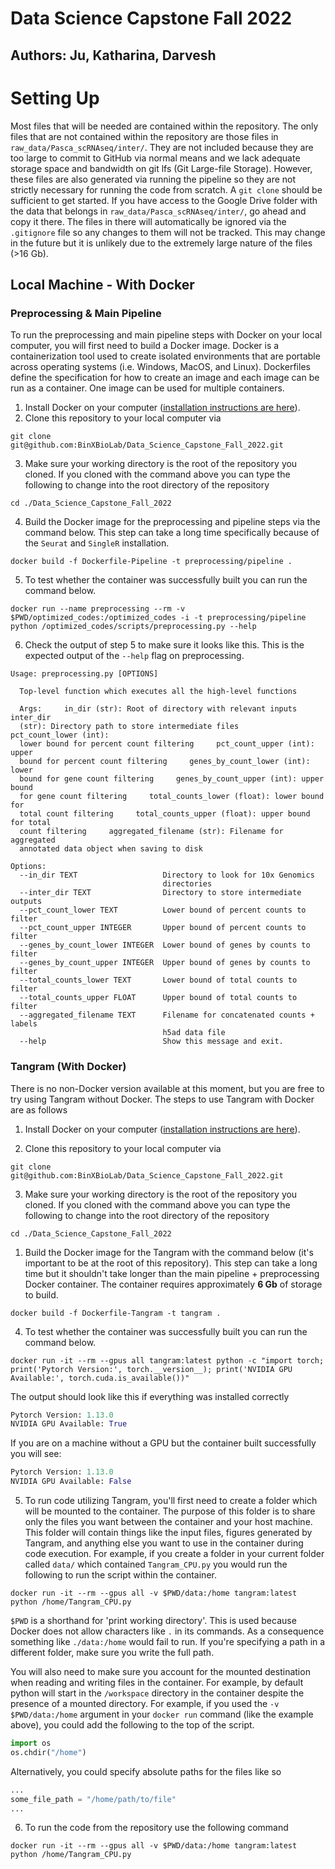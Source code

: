 # Data Science Capstone Fall 2022
## Authors: Ju, Katharina, Darvesh

# Setting Up
Most files that will be needed are contained within the repository. The only files that are not contained within the repository are those files in `raw_data/Pasca_scRNAseq/inter/`. They are not included because they are too large to commit to GitHub via normal means and we lack adequate storage space and bandwidth on git lfs (Git Large-file Storage). However, these files are also generated via running the pipeline so they are not strictly necessary for running the code from scratch. A `git clone` should be sufficient to get started. If you have access to the Google Drive folder with the data that belongs in `raw_data/Pasca_scRNAseq/inter/`, go ahead and copy it there. The files in there will automatically be ignored via the `.gitignore` file so any changes to them will not be tracked. This may change in the future but it is unlikely due to the extremely large nature of the files (>16 Gb).

## Local Machine - With Docker
### Preprocessing & Main Pipeline 
To run the preprocessing and main pipeline steps with Docker on your local computer, you will first need to build a Docker image. Docker is a containerization tool used to create isolated environments that are portable across operating systems (i.e. Windows, MacOS, and Linux). Dockerfiles define the specification for how to create an image and each image can be run as a container. One image can be used for multiple containers. 

1. Install Docker on your computer ([installation instructions are here](https://docs.docker.com/get-docker/)). 
2. Clone this repository to your local computer via 

```
git clone git@github.com:BinXBioLab/Data_Science_Capstone_Fall_2022.git
```

3. Make sure your working directory is the root of the repository you cloned. If you cloned with the command above you can type the following to change into the root directory of the repository

```
cd ./Data_Science_Capstone_Fall_2022
```

4. Build the Docker image for the preprocessing and pipeline steps via the command below. This step can take a long time specifically because of the `Seurat` and `SingleR` installation.

```
docker build -f Dockerfile-Pipeline -t preprocessing/pipeline .
```

5. To test whether the container was successfully built you can run the command below.

```
docker run --name preprocessing --rm -v $PWD/optimized_codes:/optimized_codes -i -t preprocessing/pipeline python /optimized_codes/scripts/preprocessing.py --help
```

6. Check the output of step 5 to make sure it looks like this. This is the expected output of the `--help` flag on preprocessing.
```
Usage: preprocessing.py [OPTIONS]

  Top-level function which executes all the high-level functions

  Args:     in_dir (str): Root of directory with relevant inputs     inter_dir
  (str): Directory path to store intermediate files     pct_count_lower (int):
  lower bound for percent count filtering     pct_count_upper (int): upper
  bound for percent count filtering     genes_by_count_lower (int): lower
  bound for gene count filtering     genes_by_count_upper (int): upper bound
  for gene count filtering     total_counts_lower (float): lower bound for
  total count filtering     total_counts_upper (float): upper bound for total
  count filtering     aggregated_filename (str): Filename for aggregated
  annotated data object when saving to disk

Options:
  --in_dir TEXT                   Directory to look for 10x Genomics
                                  directories
  --inter_dir TEXT                Directory to store intermediate outputs
  --pct_count_lower TEXT          Lower bound of percent counts to filter
  --pct_count_upper INTEGER       Upper bound of percent counts to filter
  --genes_by_count_lower INTEGER  Lower bound of genes by counts to filter
  --genes_by_count_upper INTEGER  Upper bound of genes by counts to filter
  --total_counts_lower TEXT       Lower bound of total counts to filter
  --total_counts_upper FLOAT      Upper bound of total counts to filter
  --aggregated_filename TEXT      Filename for concatenated counts + labels
                                  h5ad data file
  --help                          Show this message and exit.
```

### Tangram (With Docker)
There is no non-Docker version available at this moment, but you are free to try using Tangram without Docker. The steps to use Tangram with Docker are as follows

1. Install Docker on your computer ([installation instructions are here](https://docs.docker.com/get-docker/)). 

2. Clone this repository to your local computer via 

```
git clone git@github.com:BinXBioLab/Data_Science_Capstone_Fall_2022.git
```

3. Make sure your working directory is the root of the repository you cloned. If you cloned with the command above you can type the following to change into the root directory of the repository

```
cd ./Data_Science_Capstone_Fall_2022
```

1. Build the Docker image for the Tangram with the command below (it's important to be at the root of this repository). This step can take a long time but it shouldn't take longer than the main pipeline + preprocessing Docker container. The container requires approximately **6 Gb** of storage to build.

```Docker
docker build -f Dockerfile-Tangram -t tangram .
```

4. To test whether the container was successfully built you can run the command below.

```Docker
docker run -it --rm --gpus all tangram:latest python -c "import torch; print('Pytorch Version:', torch.__version__); print('NVIDIA GPU Available:', torch.cuda.is_available())"
```

The output should look like this if everything was installed correctly
```python
Pytorch Version: 1.13.0
NVIDIA GPU Available: True
```

If you are on a machine without a GPU but the container built successfully you will see:
```python
Pytorch Version: 1.13.0
NVIDIA GPU Available: False
```

5. To run code utilizing Tangram, you'll first need to create a folder which will be mounted to the container. The purpose of this folder is to share only the files you want between the container and your host machine. This folder will contain things like the input files, figures generated by Tangram, and anything else you want to use in the container during code execution. For example, if you create a folder in your current folder called `data/` which contained `Tangram_CPU.py` you would run the following to run the script within the container.

```Docker
docker run -it --rm --gpus all -v $PWD/data:/home tangram:latest python /home/Tangram_CPU.py
```

`$PWD` is a shorthand for 'print working directory'. This is used because Docker does not allow characters like `.` in its commands. As a consequence something like `./data:/home` would fail to run. If you're specifying a path in a different folder, make sure you write the full path.

You will also need to make sure you account for the mounted destination when reading and writing files in the container. For example, by default python will start in the `/workspace` directory in the container despite the presence of a mounted directory. For example, if you used the `-v $PWD/data:/home` argument in your `docker run` command (like the example above), you could add the following to the top of the script.

```python
import os
os.chdir("/home")
```

Alternatively, you could specify absolute paths for the files like so

```python
...
some_file_path = "/home/path/to/file"
...
```

6. To run the code from the repository use the following command

```
docker run -it --rm --gpus all -v $PWD/data:/home tangram:latest python /home/Tangram_CPU.py
```

